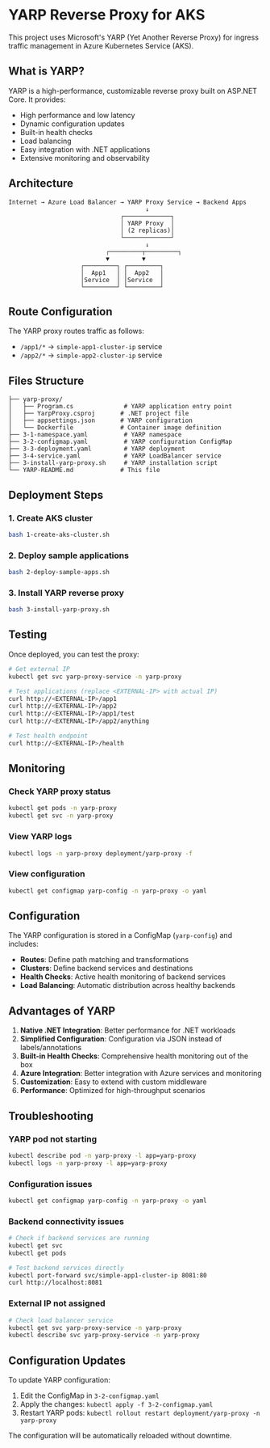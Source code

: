 # YARP Reverse Proxy for AKS

This project uses Microsoft's YARP (Yet Another Reverse Proxy) for ingress traffic management in Azure Kubernetes Service (AKS).

## What is YARP?

YARP is a high-performance, customizable reverse proxy built on ASP.NET Core. It provides:
- High performance and low latency
- Dynamic configuration updates
- Built-in health checks
- Load balancing
- Easy integration with .NET applications
- Extensive monitoring and observability

## Architecture

```
Internet → Azure Load Balancer → YARP Proxy Service → Backend Apps
                                      ↓
                               ┌─────────────┐
                               │ YARP Proxy  │
                               │ (2 replicas)│
                               └─────────────┘
                                      ↓
                           ┌─────────┬─────────┐
                           ▼         ▼
                    ┌─────────┐ ┌─────────┐
                    │  App1   │ │  App2   │
                    │Service  │ │Service  │
                    └─────────┘ └─────────┘
```

## Route Configuration

The YARP proxy routes traffic as follows:
- `/app1/*` → `simple-app1-cluster-ip` service
- `/app2/*` → `simple-app2-cluster-ip` service

## Files Structure

```
├── yarp-proxy/
│   ├── Program.cs              # YARP application entry point
│   ├── YarpProxy.csproj       # .NET project file
│   ├── appsettings.json       # YARP configuration
│   └── Dockerfile             # Container image definition
├── 3-1-namespace.yaml          # YARP namespace
├── 3-2-configmap.yaml          # YARP configuration ConfigMap
├── 3-3-deployment.yaml         # YARP deployment
├── 3-4-service.yaml            # YARP LoadBalancer service
├── 3-install-yarp-proxy.sh     # YARP installation script
└── YARP-README.md             # This file
```

## Deployment Steps

### 1. Create AKS cluster
```bash
bash 1-create-aks-cluster.sh
```

### 2. Deploy sample applications
```bash
bash 2-deploy-sample-apps.sh
```

### 3. Install YARP reverse proxy
```bash
bash 3-install-yarp-proxy.sh
```

## Testing

Once deployed, you can test the proxy:

```bash
# Get external IP
kubectl get svc yarp-proxy-service -n yarp-proxy

# Test applications (replace <EXTERNAL-IP> with actual IP)
curl http://<EXTERNAL-IP>/app1
curl http://<EXTERNAL-IP>/app2
curl http://<EXTERNAL-IP>/app1/test
curl http://<EXTERNAL-IP>/app2/anything

# Test health endpoint
curl http://<EXTERNAL-IP>/health
```

## Monitoring

### Check YARP proxy status
```bash
kubectl get pods -n yarp-proxy
kubectl get svc -n yarp-proxy
```

### View YARP logs
```bash
kubectl logs -n yarp-proxy deployment/yarp-proxy -f
```

### View configuration
```bash
kubectl get configmap yarp-config -n yarp-proxy -o yaml
```

## Configuration

The YARP configuration is stored in a ConfigMap (`yarp-config`) and includes:

- **Routes**: Define path matching and transformations
- **Clusters**: Define backend services and destinations
- **Health Checks**: Active health monitoring of backend services
- **Load Balancing**: Automatic distribution across healthy backends

## Advantages of YARP

1. **Native .NET Integration**: Better performance for .NET workloads
2. **Simplified Configuration**: Configuration via JSON instead of labels/annotations
3. **Built-in Health Checks**: Comprehensive health monitoring out of the box
4. **Azure Integration**: Better integration with Azure services and monitoring
5. **Customization**: Easy to extend with custom middleware
6. **Performance**: Optimized for high-throughput scenarios

## Troubleshooting

### YARP pod not starting
```bash
kubectl describe pod -n yarp-proxy -l app=yarp-proxy
kubectl logs -n yarp-proxy -l app=yarp-proxy
```

### Configuration issues
```bash
kubectl get configmap yarp-config -n yarp-proxy -o yaml
```

### Backend connectivity issues
```bash
# Check if backend services are running
kubectl get svc
kubectl get pods

# Test backend services directly
kubectl port-forward svc/simple-app1-cluster-ip 8081:80
curl http://localhost:8081
```

### External IP not assigned
```bash
# Check load balancer service
kubectl get svc yarp-proxy-service -n yarp-proxy
kubectl describe svc yarp-proxy-service -n yarp-proxy
```

## Configuration Updates

To update YARP configuration:

1. Edit the ConfigMap in `3-2-configmap.yaml`
2. Apply the changes: `kubectl apply -f 3-2-configmap.yaml`
3. Restart YARP pods: `kubectl rollout restart deployment/yarp-proxy -n yarp-proxy`

The configuration will be automatically reloaded without downtime.